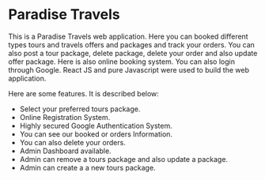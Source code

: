 # Paradise Travels


This is a Paradise Travels web application. Here you can booked different types tours and travels offers and packages and track your orders. You can also post a tour package, delete package, delete your order and also update offer package. Here is also online booking system. You can also login through Google. React JS and pure Javascript were used to build the web application.

Here are some features. It is described below:

* Select your preferred tours package.
* Online Registration System.
* Highly secured Google Authentication System.
* You can see our booked or orders Information.
* You can also delete your orders.
* Admin Dashboard available.
* Admin can remove a tours package and also update a package.
* Admin can create a a new tours package.

 